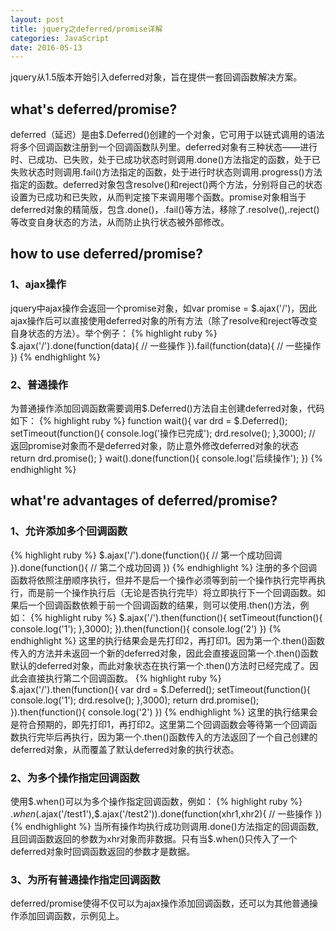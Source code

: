 ```yaml
---
layout: post
title: jquery之deferred/promise详解
categories: JavaScript
date: 2016-05-13
---
```

jquery从1.5版本开始引入deferred对象，旨在提供一套回调函数解决方案。

## what's deferred/promise?
deferred（延迟）是由$.Deferred()创建的一个对象，它可用于以链式调用的语法将多个回调函数注册到一个回调函数队列里。deferred对象有三种状态——进行时、已成功、已失败，处于已成功状态时则调用.done()方法指定的函数，处于已失败状态时则调用.fail()方法指定的函数，处于进行时状态则调用.progress()方法指定的函数。deferred对象包含resolve()和reject()两个方法，分别将自己的状态设置为已成功和已失败，从而判定接下来调用哪个函数。promise对象相当于deferred对象的精简版，包含.done()，.fail()等方法，移除了.resolve(),.reject()等改变自身状态的方法，从而防止执行状态被外部修改。

## how to use deferred/promise?

### 1、ajax操作
jquery中ajax操作会返回一个promise对象，如var promise = $.ajax('/')，因此ajax操作后可以直接使用deferred对象的所有方法（除了resolve和reject等改变自身状态的方法）。举个例子：
{% highlight ruby %}
$.ajax('/').done(function(data){
	// 一些操作
}).fail(function(data){
	// 一些操作
})
{% endhighlight %}

### 2、普通操作
为普通操作添加回调函数需要调用$.Deferred()方法自主创建deferred对象，代码如下：
{% highlight ruby %}
function wait(){
	var drd = $.Deferred();
	setTimeout(function(){
		console.log('操作已完成');
		drd.resolve();
	},3000);
	// 返回promise对象而不是deferred对象，防止意外修改deferred对象的状态
	return drd.promise();
}
wait().done(function(){
	console.log('后续操作');
})
{% endhighlight %}

## what're advantages of deferred/promise?

### 1、允许添加多个回调函数
{% highlight ruby %}
$.ajax('/').done(function(){
	// 第一个成功回调
}).done(function(){
	// 第二个成功回调
})
{% endhighlight %}
注册的多个回调函数将依照注册顺序执行，但并不是后一个操作必须等到前一个操作执行完毕再执行，而是前一个操作执行后（无论是否执行完毕）将立即执行下一个回调函数。如果后一个回调函数依赖于前一个回调函数的结果，则可以使用.then()方法，例如：
{% highlight ruby %}
$.ajax('/').then(function(){
	setTimeout(function(){
		console.log('1');
	},3000);
}).then(function(){
	console.log('2')
})
{% endhighlight %}
这里的执行结果会是先打印2，再打印1。因为第一个.then()函数传入的方法并未返回一个新的deferred对象，因此会直接返回第一个.then()函数默认的deferred对象，而此对象状态在执行第一个.then()方法时已经完成了。因此会直接执行第二个回调函数。
{% highlight ruby %}
$.ajax('/').then(function(){
	var drd = $.Deferred();
	setTimeout(function(){
		console.log('1');
		drd.resolve();
	},3000);
	return drd.promise();
}).then(function(){
	console.log('2')
})
{% endhighlight %}
这里的执行结果会是符合预期的，即先打印1，再打印2。这里第二个回调函数会等待第一个回调函数执行完毕后再执行，因为第一个.then()函数传入的方法返回了一个自己创建的deferred对象，从而覆盖了默认deferred对象的执行状态。

### 2、为多个操作指定回调函数
使用$.when()可以为多个操作指定回调函数，例如：
{% highlight ruby %}
$.when($.ajax('/test1'),$.ajax('/test2')).done(function(xhr1,xhr2){
	// 一些操作
})
{% endhighlight %}
当所有操作均执行成功则调用.done()方法指定的回调函数,且回调函数返回的参数为xhr对象而非数据。只有当$.when()只传入了一个deferred对象时回调函数返回的参数才是数据。

### 3、为所有普通操作指定回调函数
deferred/promise使得不仅可以为ajax操作添加回调函数，还可以为其他普通操作添加回调函数，示例见上。